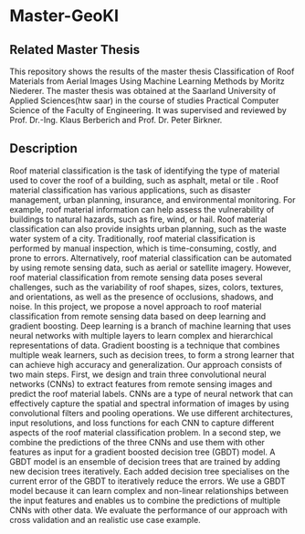 # Master-GeoKI


## Related Master Thesis

This repository shows the results of the master thesis Classification of
Roof Materials from Aerial Images Using Machine Learning Methods by Moritz Niederer. The master thesis was obtained at the Saarland University of Applied Sciences(htw saar) in the course of studies Practical Computer Science of the Faculty of Engineering. It was supervised and reviewed by Prof. Dr.-Ing. Klaus Berberich and Prof. Dr. Peter Birkner.



## Description
Roof material classification is the task of identifying the type of material used to cover the
roof of a building, such as asphalt, metal or tile . Roof material classification has various
applications, such as disaster management, urban planning, insurance, and environmental
monitoring. For example, roof material information can help assess the vulnerability of
buildings to natural hazards, such as fire, wind, or hail. Roof material classification can
also provide insights urban planning, such as the waste water system of a city.
Traditionally, roof material classification is performed by manual inspection, which is
time-consuming, costly, and prone to errors. Alternatively, roof material classification can
be automated by using remote sensing data, such as aerial or satellite imagery. However,
roof material classification from remote sensing data poses several challenges, such as the
variability of roof shapes, sizes, colors, textures, and orientations, as well as the presence
of occlusions, shadows, and noise.
In this project, we propose a novel approach to roof material classification from remote
sensing data based on deep learning and gradient boosting. Deep learning is a branch
of machine learning that uses neural networks with multiple layers to learn complex
and hierarchical representations of data. Gradient boosting is a technique that combines
multiple weak learners, such as decision trees, to form a strong learner that can achieve
high accuracy and generalization.
Our approach consists of two main steps. First, we design and train three convolutional
neural networks (CNNs) to extract features from remote sensing images and predict the
roof material labels. CNNs are a type of neural network that can effectively capture the
spatial and spectral information of images by using convolutional filters and pooling
operations. We use different architectures, input resolutions, and loss functions for each
CNN to capture different aspects of the roof material classification problem. In a second
step, we combine the predictions of the three CNNs and use them with other features as
input for a gradient boosted decision tree (GBDT) model. A GBDT model is an ensemble
of decision trees that are trained by adding new decision trees iteratively. Each added
decision tree specialises on the current error of the GBDT to iteratively reduce the errors.
We use a GBDT model because it can learn complex and non-linear relationships between
the input features and enables us to combine the predictions of multiple CNNs with other
data.
We evaluate the performance of our approach with cross validation and an realistic use
case example.